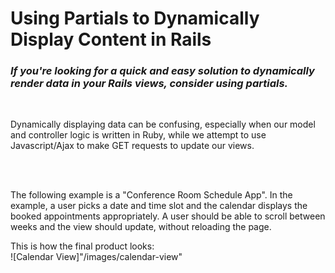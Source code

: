 # Using Partials to Dynamically Display Content in Rails
### <em>If you're looking for a quick and easy solution to dynamically render data in your Rails views, consider using partials.</em>
<br>
<p>Dynamically displaying data can be confusing, especially when our model and controller logic is written in Ruby, while we attempt to use Javascript/Ajax to make GET requests to update our views.  </p>
<br>
<br>

<p> The following example is a "Conference Room Schedule App".  In the example, a user picks a date and time slot and the calendar displays the booked appointments appropriately. A user should be able to scroll between weeks and the view should update, without reloading the page. </p>

<p> This is how the final product looks: 
<br>
![Calendar View]"/images/calendar-view"

</p>
  